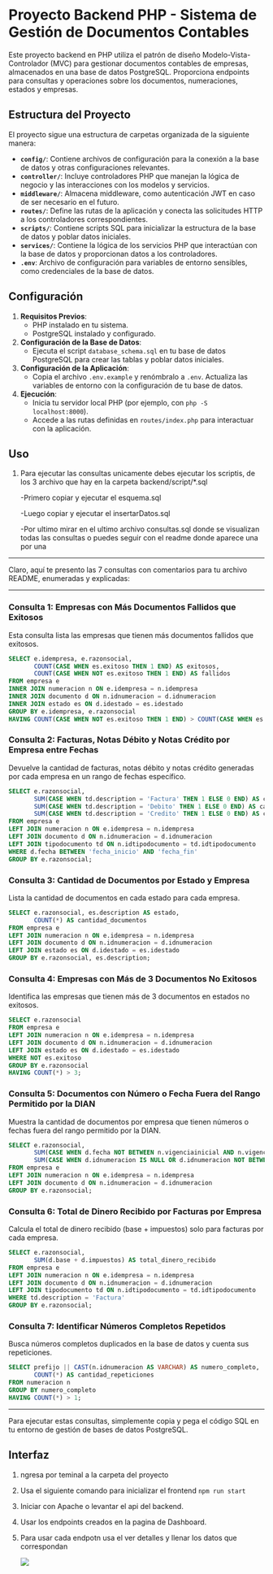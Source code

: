 # Proyecto Backend PHP - Sistema de Gestión de Documentos Contables

Este proyecto backend en PHP utiliza el patrón de diseño Modelo-Vista-Controlador (MVC) para gestionar documentos contables de empresas, almacenados en una base de datos PostgreSQL. Proporciona endpoints para consultas y operaciones sobre los documentos, numeraciones, estados y empresas.

## Estructura del Proyecto

El proyecto sigue una estructura de carpetas organizada de la siguiente manera:

- **`config/`**: Contiene archivos de configuración para la conexión a la base de datos y otras configuraciones relevantes.
- **`controller/`**: Incluye controladores PHP que manejan la lógica de negocio y las interacciones con los modelos y servicios.
- **`middleware/`**: Almacena middleware, como autenticación JWT en caso de ser necesario en el futuro.
- **`routes/`**: Define las rutas de la aplicación y conecta las solicitudes HTTP a los controladores correspondientes.
- **`scripts/`**: Contiene scripts SQL para inicializar la estructura de la base de datos y poblar datos iniciales.
- **`services/`**: Contiene la lógica de los servicios PHP que interactúan con la base de datos y proporcionan datos a los controladores.
- **`.env`**: Archivo de configuración para variables de entorno sensibles, como credenciales de la base de datos.

## Configuración

1. **Requisitos Previos**:
   - PHP instalado en tu sistema.
   - PostgreSQL instalado y configurado.
2. **Configuración de la Base de Datos**:
   - Ejecuta el script `database_schema.sql` en tu base de datos PostgreSQL para crear las tablas y poblar datos iniciales.
3. **Configuración de la Aplicación**:
   - Copia el archivo `.env.example` y renómbralo a `.env`. Actualiza las variables de entorno con la configuración de tu base de datos.
4. **Ejecución**:
   - Inicia tu servidor local PHP (por ejemplo, con `php -S localhost:8000`).
   - Accede a las rutas definidas en `routes/index.php` para interactuar con la aplicación.

## Uso

1. Para ejecutar las consultas unicamente debes ejecutar los scriptis, de los 3 archivo que hay en la carpeta backend/script/*.sql

   -Primero copiar y ejecutar el esquema.sql

   -Luego copiar y ejecutar el insertarDatos.sql

   -Por ultimo mirar en el ultimo archivo consultas.sql donde se visualizan todas las consultas o puedes seguir con el readme donde aparece una por una

---

Claro, aquí te presento las 7 consultas con comentarios para tu archivo README, enumeradas y explicadas:

---

### Consulta 1: Empresas con Más Documentos Fallidos que Exitosos

Esta consulta lista las empresas que tienen más documentos fallidos que exitosos.

```sql
SELECT e.idempresa, e.razonsocial,
       COUNT(CASE WHEN es.exitoso THEN 1 END) AS exitosos,
       COUNT(CASE WHEN NOT es.exitoso THEN 1 END) AS fallidos
FROM empresa e
INNER JOIN numeracion n ON e.idempresa = n.idempresa
INNER JOIN documento d ON n.idnumeracion = d.idnumeracion
INNER JOIN estado es ON d.idestado = es.idestado
GROUP BY e.idempresa, e.razonsocial
HAVING COUNT(CASE WHEN NOT es.exitoso THEN 1 END) > COUNT(CASE WHEN es.exitoso THEN 1 END);
```

### Consulta 2: Facturas, Notas Débito y Notas Crédito por Empresa entre Fechas

Devuelve la cantidad de facturas, notas débito y notas crédito generadas por cada empresa en un rango de fechas específico.

```sql
SELECT e.razonsocial,
       SUM(CASE WHEN td.description = 'Factura' THEN 1 ELSE 0 END) AS cantidad_facturas,
       SUM(CASE WHEN td.description = 'Debito' THEN 1 ELSE 0 END) AS cantidad_notas_debito,
       SUM(CASE WHEN td.description = 'Credito' THEN 1 ELSE 0 END) AS cantidad_notas_credito
FROM empresa e
LEFT JOIN numeracion n ON e.idempresa = n.idempresa
LEFT JOIN documento d ON n.idnumeracion = d.idnumeracion
LEFT JOIN tipodocumento td ON n.idtipodocumento = td.idtipodocumento
WHERE d.fecha BETWEEN 'fecha_inicio' AND 'fecha_fin'
GROUP BY e.razonsocial;
```

### Consulta 3: Cantidad de Documentos por Estado y Empresa

Lista la cantidad de documentos en cada estado para cada empresa.

```sql
SELECT e.razonsocial, es.description AS estado,
       COUNT(*) AS cantidad_documentos
FROM empresa e
LEFT JOIN numeracion n ON e.idempresa = n.idempresa
LEFT JOIN documento d ON n.idnumeracion = d.idnumeracion
LEFT JOIN estado es ON d.idestado = es.idestado
GROUP BY e.razonsocial, es.description;
```

### Consulta 4: Empresas con Más de 3 Documentos No Exitosos

Identifica las empresas que tienen más de 3 documentos en estados no exitosos.

```sql
SELECT e.razonsocial
FROM empresa e
LEFT JOIN numeracion n ON e.idempresa = n.idempresa
LEFT JOIN documento d ON n.idnumeracion = d.idnumeracion
LEFT JOIN estado es ON d.idestado = es.idestado
WHERE NOT es.exitoso
GROUP BY e.razonsocial
HAVING COUNT(*) > 3;
```

### Consulta 5: Documentos con Número o Fecha Fuera del Rango Permitido por la DIAN

Muestra la cantidad de documentos por empresa que tienen números o fechas fuera del rango permitido por la DIAN.

```sql
SELECT e.razonsocial,
       SUM(CASE WHEN d.fecha NOT BETWEEN n.vigenciainicial AND n.vigenciafinal THEN 1 ELSE 0 END) AS cantidad_fecha_fuera_rango,
       SUM(CASE WHEN d.idnumeracion IS NULL OR d.idnumeracion NOT BETWEEN n.consecutivoinicial AND n.consecutivofinal THEN 1 ELSE 0 END) AS cantidad_numero_fuera_rango
FROM empresa e
LEFT JOIN numeracion n ON e.idempresa = n.idempresa
LEFT JOIN documento d ON n.idnumeracion = d.idnumeracion
GROUP BY e.razonsocial;
```

### Consulta 6: Total de Dinero Recibido por Facturas por Empresa

Calcula el total de dinero recibido (base + impuestos) solo para facturas por cada empresa.

```sql
SELECT e.razonsocial,
       SUM(d.base + d.impuestos) AS total_dinero_recibido
FROM empresa e
LEFT JOIN numeracion n ON e.idempresa = n.idempresa
LEFT JOIN documento d ON n.idnumeracion = d.idnumeracion
LEFT JOIN tipodocumento td ON n.idtipodocumento = td.idtipodocumento
WHERE td.description = 'Factura'
GROUP BY e.razonsocial;
```

### Consulta 7: Identificar Números Completos Repetidos

Busca números completos duplicados en la base de datos y cuenta sus repeticiones.

```sql
SELECT prefijo || CAST(n.idnumeracion AS VARCHAR) AS numero_completo,
       COUNT(*) AS cantidad_repeticiones
FROM numeracion n
GROUP BY numero_completo
HAVING COUNT(*) > 1;
```

---

Para ejecutar estas consultas, simplemente copia y pega el código SQL en tu entorno de gestión de bases de datos PostgreSQL.

## Interfaz

1. ngresa por teminal a la carpeta del proyecto

2. Usa el siguiente comando para inicializar el frontend `npm run start` 

3. Iniciar con Apache o levantar el api del backend.

4. Usar los endpoints creados en la pagina de Dashboard.

5. Para usar cada endpotn usa el ver detalles y llenar los datos que correspondan

   ![](/home/uwuntu/.config/Typora/typora-user-images/image-20240511112135915.png)